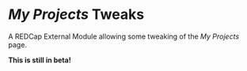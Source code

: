 # _My Projects_ Tweaks

A REDCap External Module allowing some tweaking of the _My Projects_ page.

**This is still in beta!**